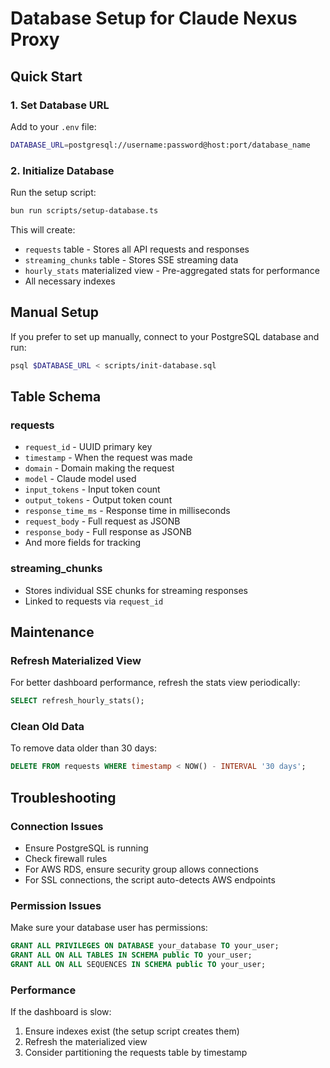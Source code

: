 # Database Setup for Claude Nexus Proxy

## Quick Start

### 1. Set Database URL

Add to your `.env` file:
```bash
DATABASE_URL=postgresql://username:password@host:port/database_name
```

### 2. Initialize Database

Run the setup script:
```bash
bun run scripts/setup-database.ts
```

This will create:
- `requests` table - Stores all API requests and responses
- `streaming_chunks` table - Stores SSE streaming data
- `hourly_stats` materialized view - Pre-aggregated stats for performance
- All necessary indexes

## Manual Setup

If you prefer to set up manually, connect to your PostgreSQL database and run:
```bash
psql $DATABASE_URL < scripts/init-database.sql
```

## Table Schema

### requests
- `request_id` - UUID primary key
- `timestamp` - When the request was made
- `domain` - Domain making the request
- `model` - Claude model used
- `input_tokens` - Input token count
- `output_tokens` - Output token count
- `response_time_ms` - Response time in milliseconds
- `request_body` - Full request as JSONB
- `response_body` - Full response as JSONB
- And more fields for tracking

### streaming_chunks
- Stores individual SSE chunks for streaming responses
- Linked to requests via `request_id`

## Maintenance

### Refresh Materialized View
For better dashboard performance, refresh the stats view periodically:
```sql
SELECT refresh_hourly_stats();
```

### Clean Old Data
To remove data older than 30 days:
```sql
DELETE FROM requests WHERE timestamp < NOW() - INTERVAL '30 days';
```

## Troubleshooting

### Connection Issues
- Ensure PostgreSQL is running
- Check firewall rules
- For AWS RDS, ensure security group allows connections
- For SSL connections, the script auto-detects AWS endpoints

### Permission Issues
Make sure your database user has permissions:
```sql
GRANT ALL PRIVILEGES ON DATABASE your_database TO your_user;
GRANT ALL ON ALL TABLES IN SCHEMA public TO your_user;
GRANT ALL ON ALL SEQUENCES IN SCHEMA public TO your_user;
```

### Performance
If the dashboard is slow:
1. Ensure indexes exist (the setup script creates them)
2. Refresh the materialized view
3. Consider partitioning the requests table by timestamp